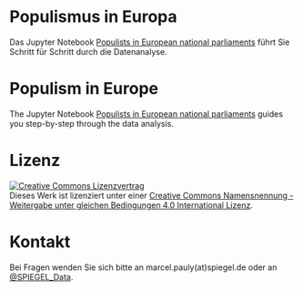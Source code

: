 # Populismus in Europa
Das Jupyter Notebook [Populists in European national parliaments](notebooks/Populists_in_European_national_parliaments.ipynb) führt Sie Schritt für Schritt durch die Datenanalyse.

# Populism in Europe
The Jupyter Notebook [Populists in European national parliaments](notebooks/Populists_in_European_national_parliaments.ipynb) guides you step-by-step through the data analysis.

# Lizenz
<a rel="license" href="http://creativecommons.org/licenses/by-sa/4.0/"><img alt="Creative Commons Lizenzvertrag" style="border-width:0" src="https://i.creativecommons.org/l/by-sa/4.0/88x31.png" /></a><br />Dieses Werk ist lizenziert unter einer <a rel="license" href="http://creativecommons.org/licenses/by-sa/4.0/">Creative Commons Namensnennung - Weitergabe unter gleichen Bedingungen 4.0 International Lizenz</a>.

# Kontakt
Bei Fragen wenden Sie sich bitte an marcel.pauly(at)spiegel.de oder an [@SPIEGEL_Data](https://twitter.com/SPIEGEL_Data).